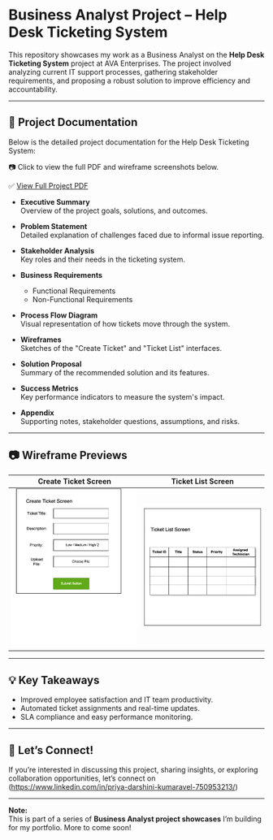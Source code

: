 
# Business Analyst Project – Help Desk Ticketing System

This repository showcases my work as a Business Analyst on the **Help Desk Ticketing System** project at AVA Enterprises. The project involved analyzing current IT support processes, gathering stakeholder requirements, and proposing a robust solution to improve efficiency and accountability.

---

## 📝 Project Documentation

Below is the detailed project documentation for the Help Desk Ticketing System:

📷 Click to view the full PDF and wireframe screenshots below.

✅ [View Full Project PDF](https://github.com/Priya-Kumaravel/business-analyst-projects/blob/main/Employee_Onboarding_Portal_AVA_Project.pdf)


- **Executive Summary**  
  Overview of the project goals, solutions, and outcomes.

- **Problem Statement**  
  Detailed explanation of challenges faced due to informal issue reporting.

- **Stakeholder Analysis**  
  Key roles and their needs in the ticketing system.

- **Business Requirements**  
  - Functional Requirements  
  - Non-Functional Requirements

- **Process Flow Diagram**  
  Visual representation of how tickets move through the system.

- **Wireframes**  
  Sketches of the "Create Ticket" and "Ticket List" interfaces.

- **Solution Proposal**  
  Summary of the recommended solution and its features.

- **Success Metrics**  
  Key performance indicators to measure the system's impact.

- **Appendix**  
  Supporting notes, stakeholder questions, assumptions, and risks.

---

## 📷 Wireframe Previews

| Create Ticket Screen | Ticket List Screen |
|-----------------------|---------------------|
| ![Create Ticket](https://github.com/Priya-Kumaravel/business-analyst-projects/blob/main/help-desk-ticketing-system/create_ticket_wireframe.png) | ![Ticket List](https://github.com/Priya-Kumaravel/business-analyst-projects/blob/main/help-desk-ticketing-system/ticket_list_wireframe.png) |

---

## 💡 Key Takeaways

- Improved employee satisfaction and IT team productivity.
- Automated ticket assignments and real-time updates.
- SLA compliance and easy performance monitoring.

---

## 🚀 Let’s Connect!

If you’re interested in discussing this project, sharing insights, or exploring collaboration opportunities, let’s connect on (https://www.linkedin.com/in/priya-darshini-kumaravel-750953213/)

---

**Note:**  
This is part of a series of **Business Analyst project showcases** I’m building for my portfolio. More to come soon!
